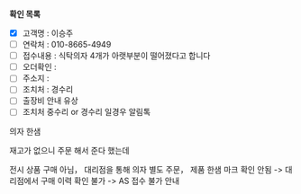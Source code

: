 **확인 목록**
- [x] 고객명 : 이승주
- [ ] 연락처 : 010-8665-4949
- [ ] 접수내용 : 식탁의자 4개가 아랫부분이 떨어졌다고 합니다
- [ ] 오더확인 : 
- [ ] 주소지 : 
- [ ] 조치처 : 경수리
- [ ] 출장비 안내 유상
- [ ] 조치처 중수리 or 경수리 일경우 알림톡

의자 한샘

재고가 없으니
주문 해서 준다 했는데

 전시 상품 구매 아님， 대리점을 통해 의자 별도 주문， 제품 한샘 마크 확인 안됨 -> 대리점에서 구매 이력 확인 불가 -> AS 접수 불가 안내